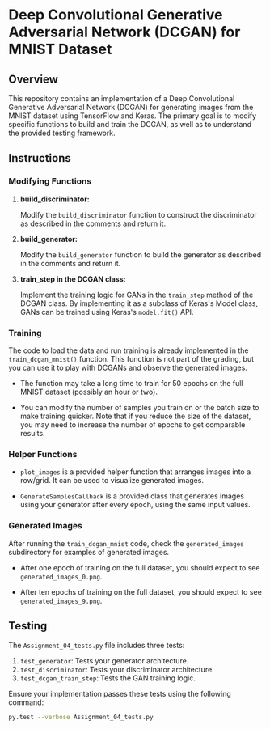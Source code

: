 # Deep Convolutional Generative Adversarial Network (DCGAN) for MNIST Dataset

## Overview

This repository contains an implementation of a Deep Convolutional Generative Adversarial Network (DCGAN) for generating images from the MNIST dataset using TensorFlow and Keras. The primary goal is to modify specific functions to build and train the DCGAN, as well as to understand the provided testing framework.

## Instructions

### Modifying Functions

1. **build_discriminator:**

   Modify the `build_discriminator` function to construct the discriminator as described in the comments and return it.

2. **build_generator:**

   Modify the `build_generator` function to build the generator as described in the comments and return it.

3. **train_step in the DCGAN class:**

   Implement the training logic for GANs in the `train_step` method of the DCGAN class. By implementing it as a subclass of Keras's Model class, GANs can be trained using Keras's `model.fit()` API.

### Training

The code to load the data and run training is already implemented in the `train_dcgan_mnist()` function. This function is not part of the grading, but you can use it to play with DCGANs and observe the generated images.

- The function may take a long time to train for 50 epochs on the full MNIST dataset (possibly an hour or two).

- You can modify the number of samples you train on or the batch size to make training quicker. Note that if you reduce the size of the dataset, you may need to increase the number of epochs to get comparable results.

### Helper Functions

- `plot_images` is a provided helper function that arranges images into a row/grid. It can be used to visualize generated images.

- `GenerateSamplesCallback` is a provided class that generates images using your generator after every epoch, using the same input values.

### Generated Images

After running the `train_dcgan_mnist` code, check the `generated_images` subdirectory for examples of generated images.

- After one epoch of training on the full dataset, you should expect to see `generated_images_0.png`.

- After ten epochs of training on the full dataset, you should expect to see `generated_images_9.png`.

## Testing

The `Assignment_04_tests.py` file includes three tests:

1. `test_generator`: Tests your generator architecture.
2. `test_discriminator`: Tests your discriminator architecture.
3. `test_dcgan_train_step`: Tests the GAN training logic.

Ensure your implementation passes these tests using the following command:

```bash
py.test --verbose Assignment_04_tests.py
